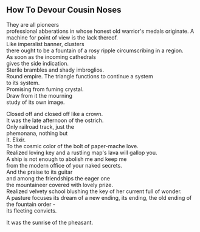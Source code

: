 How To Devour Cousin Noses
--------------------------
They are all pioneers  
professional abberations in whose honest old warrior's medals originate. A machine for point of view is the lack thereof.  
Like imperalist banner, clusters  
there ought to be a fountain of a rosy ripple circumscribing in a region.  
As soon as the incoming cathedrals  
gives the side indication.  
Sterile brambles and shady imbroglios.  
Round empire. The triangle functions to continue a system  
to its system.  
Promising from fuming crystal.  
Draw from it the mourning  
study of its own image.  
  
Closed off and closed off like a crown.  
It was the late afternoon of the ostrich.  
Only railroad track, just the  
phemonana, nothing but  
it. Elixir.  
To the cosmic color of the bolt of paper-mache love.  
Realized loving key and a rustling map's lava will gallop you.  
A ship is not enough to abolish me and keep me  
from the modern office of your naked secrets.  
And the praise to its guitar  
and among the friendships the eager one  
the mountaineer covered with lovely prize.  
Realized velvety school blushing the key of her current full of wonder.  
A pasture focuses its dream of a new ending, its ending, the old ending of the fountain order -  
its fleeting convicts.  
  
It was the sunrise of the pheasant.  
